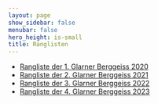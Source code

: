 ```yaml
---
layout: page
show_sidebar: false
menubar: false
hero_height: is-small
title: Ranglisten
---
```


- <a href="https://my.raceresult.com/146939/participants" target="_blank">Rangliste der 1. Glarner Berggeiss 2020</a>
- <a href ="https://my.raceresult.com/162085/" target = "_blank">Rangliste der 2. Glarner Berggeiss 2021</a>
- <a href ="https://my.raceresult.com/191313/" target = "_blank">Rangliste der 3. Glarner Berggeiss 2022</a>
- <a href ="https://my.raceresult.com/216668/" target = "_blank">Rangliste der 4. Glarner Berggeiss 2023</a>


